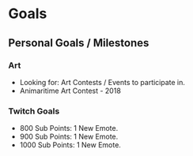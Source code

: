 # Goals
## Personal Goals / Milestones
### Art
* Looking for: Art Contests / Events to participate in.
* Animaritime Art Contest - 2018

### Twitch Goals
* 800 Sub Points: 1 New Emote.
* 900 Sub Points: 1 New Emote.
* 1000 Sub Points: 1 New Emote.
